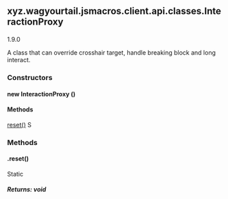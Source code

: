

xyz.wagyourtail.jsmacros.client.api.classes.InteractionProxy
------------------------------------------------------------

#### 

1.9.0

A class that can override crosshair target, handle breaking block and long interact.

### Constructors

#### new InteractionProxy ()




#### Methods

[reset()](#reset-)
S



### Methods

#### .reset()

Static

##### Returns: void




